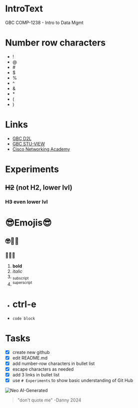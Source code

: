 # IntroText
GBC COMP-1238 - Intro to Data Mgmt

# Number row characters
- !
- @
- \#
- $
- %
- ^
- &
- \*
- (
- )

# Links
- [GBC D2L](https://learn.georgebrown.ca/d2l/home)
- [GBC STU-VIEW](https://stuview.georgebrown.ca/)
- [Cisco Networking Academy](https://legacy.netacad.com/portal/learning)

# Experiments
## ~~H2~~ (not H2, lower lvl)
### ~~H3~~ even lower lvl
# 😎Emojis😎
## 🤓🙂🤩
### 🙂🙂🙂
1. **bold**
2. *italic*
3. <sub>subscript</sub>
4. <sup>superscript</sup>

- # ctrl-e
- `code block`
  
# Tasks
- [x] create new github
- [x] edit README.md
- [x] add number-row characters in bullet list
- [x] escape characters as needed
- [x] add 3 links in bullet list
- [x] use `# Experiments` to show basic understanding of Git Hub
      
![Neo AI-Generated](https://images-wixmp-ed30a86b8c4ca887773594c2.wixmp.com/f/54ff0a41-cde5-4f96-8fac-093590b92242/dgb5ogb-515e6b2f-5e8e-42f2-b5e9-75f90ef86cd3.png/v1/fit/w_828,h_828,q_70,strp/neo__the_matrix___ai_generated__by_madmike_fx_dgb5ogb-414w-2x.jpg?token=eyJ0eXAiOiJKV1QiLCJhbGciOiJIUzI1NiJ9.eyJzdWIiOiJ1cm46YXBwOjdlMGQxODg5ODIyNjQzNzNhNWYwZDQxNWVhMGQyNmUwIiwiaXNzIjoidXJuOmFwcDo3ZTBkMTg4OTgyMjY0MzczYTVmMGQ0MTVlYTBkMjZlMCIsIm9iaiI6W1t7ImhlaWdodCI6Ijw9MTkyMCIsInBhdGgiOiJcL2ZcLzU0ZmYwYTQxLWNkZTUtNGY5Ni04ZmFjLTA5MzU5MGI5MjI0MlwvZGdiNW9nYi01MTVlNmIyZi01ZThlLTQyZjItYjVlOS03NWY5MGVmODZjZDMucG5nIiwid2lkdGgiOiI8PTE5MjAifV1dLCJhdWQiOlsidXJuOnNlcnZpY2U6aW1hZ2Uub3BlcmF0aW9ucyJdfQ.EjBfncKiMEu9DKRcui04Y1zTKaVpuxsPs-DoWaqKFMQ)
>"don't quote me" -Danny 2024
